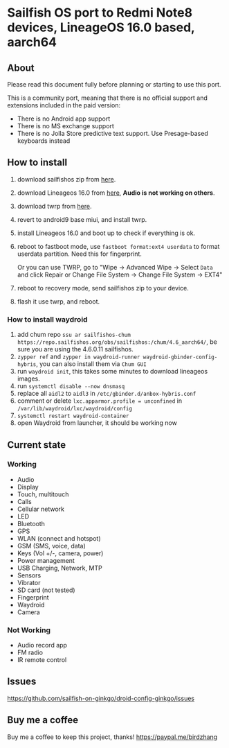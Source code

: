 # Sailfish OS port to Redmi Note8 devices, LineageOS 16.0 based, aarch64

## About

Please read this document fully before planning or starting to use this port.

This is a community port, meaning that there is no official support and extensions included in the paid version:

* There is no Android app support
* There is no MS exchange support
* There is no Jolla Store predictive text support. Use Presage-based keyboards instead

## How to install

1. download sailfishos zip from [here](https://github.com/sailfish-on-ginkgo/main/releases/).    
2. download Lineageos 16.0 from [here](https://androidfilehost.com/?fid=4349826312261639609), **Audio is not working on others**.
3. download twrp from [here](https://dl.twrp.me/ginkgo/).
4. revert to android9 base miui, and install twrp.
5. install Lineageos 16.0 and boot up to check if everything is ok.
6. reboot to fastboot mode, use `fastboot format:ext4 userdata` to format userdata partition. Need this for fingerprint.
   
   Or you can use TWRP, go to "Wipe -> Advanced Wipe -> Select `Data` and click Repair or Change File System -> Change File System -> EXT4"
8. reboot to recovery mode, send sailfishos zip to your device.
9. flash it use twrp, and reboot.

### How to install waydroid

1. add chum repo `ssu ar sailfishos-chum https://repo.sailfishos.org/obs/sailfishos:/chum/4.6_aarch64/`, be sure you are using the 4.6.0.11 sailfishos.
2. `zypper ref` and `zypper in waydroid-runner waydroid-gbinder-config-hybris`, you can also install them via `Chum GUI`
3. run `waydroid init`, this takes some minutes to download lineageos images.
4. run `systemctl disable --now dnsmasq`
5. replace all `aidl2` to `aidl3` in `/etc/gbinder.d/anbox-hybris.conf`
6. comment or delete `lxc.apparmor.profile = unconfined` in `/var/lib/waydroid/lxc/waydroid/config`
7. `systemctl restart waydroid-container`
8. open Waydroid from launcher, it should be working now

## Current state

### Working

* Audio
* Display
* Touch, multitouch
* Calls
* Cellular network
* LED
* Bluetooth
* GPS
* WLAN (connect and hotspot)
* GSM (SMS, voice, data)
* Keys (Vol +/-, camera, power)
* Power management
* USB Charging, Network, MTP
* Sensors
* Vibrator
* SD card (not tested)
* Fingerprint
* Waydroid
* Camera
  
### Not Working

* Audio record app
* FM radio
* IR remote control





## Issues

https://github.com/sailfish-on-ginkgo/droid-config-ginkgo/issues

## Buy me a coffee

Buy me a coffee to keep this project, thanks! https://paypal.me/birdzhang
